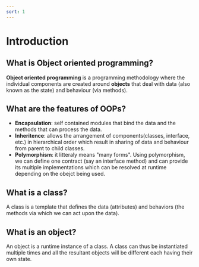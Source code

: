 ```yaml
---
sort: 1
---
```


# Introduction

## What is Object oriented programming?

**Object oriented programming** is a programming methodology where the individual components are created around **objects** that deal with data (also known as the state) and behaviour (via methods).

## What are the features of OOPs?

- **Encapsulation**: self contained modules that bind the data and the methods that can process the data.
- **Inheritence**: allows the arrangement of components(classes, interface, etc.) in hierarchical order which result in sharing of data and behaviour from parent to child classes.
- **Polymorphism**: it litteraly means "many forms". Using polymorphism, we can define one contract (say an interface method) and can provide its multiple implementations which can be resolved at runtime depending on the obejct being used.

## What is a class?

A class is a template that defines the data (attributes) and behaviors (the methods via which we can act upon the data).

## What is an object?

An object is a runtime instance of a class. A class can thus be instantiated multiple times and all the resultant objects will be different each having their own state.
